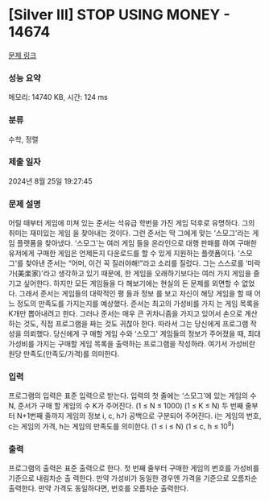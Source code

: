 # [Silver III] STOP USING MONEY - 14674 

[문제 링크](https://www.acmicpc.net/problem/14674) 

### 성능 요약

메모리: 14740 KB, 시간: 124 ms

### 분류

수학, 정렬

### 제출 일자

2024년 8월 25일 19:27:45

### 문제 설명

<p>어릴 때부터 게임에 미쳐 있는 준서는 석유급 학번을 가진 게임 덕후로 유명하다. 그의 취미는 재미있는 게임 을 찾아내는 것이다. 그런 준서는 딱 그에게 맞는 ‘스모그'라는 게임 플랫폼을 찾아냈다. ‘스모그'는 여러 게임 들을 온라인으로 대행 판매를 하여 구매한 유저에게 구매한 게임은 언제든지 다운로드를 할 수 있게 지원하는 플랫폼이다. ‘스모그'를 찾아낸 준서는 “어머, 이건 꼭 질러야해!”라고 소리를 질렀다. 그는 스스로를 ‘미락가(美楽家)'라고 생각하고 있기 때문에, 한 게임을 오래하기보다는 여러 가지 게임을 즐기고 싶어한다. 하지만 모든 게임들을 다 해보기에는 현실의 돈 문제를 외면할 수 없었다. 그래서 준서는 게임들의 대략적인 평 들과 정보 를 보고 자신이 해당 게임을 할 때 어느 정도의 만족도를 가지는지를 예상했다. 준서는 최고의 가성비를 가지 는 게임 목록을 K개만 뽑아내려고 한다. 그러나 준서는 매우 큰 귀차니즘을 가지고 있어서 손으로 계산하는 것도, 직접 프로그램을 짜는 것도 귀찮아 한다. 따라서 그는 당신에게 프로그램 작성을 의뢰했다. 당신에게 구 매할 게임 수와 ‘스모그' 게임들의 정보가 주어졌을 때, 최대 가성비를 가지는 구매할 게임 목록을 출력하는 프로그램을 작성하라. 여기서 가성비란 원당 만족도(만족도/가격)를 의미한다.</p>

### 입력 

 <p>프로그램의 입력은 표준 입력으로 받는다. 입력의 첫 줄에는 ‘스모그’에 있는 게임의 수 N, 준서가 구매 할 게임의 수 K가 주어진다. (1 ≤ N ≤ 1000) (1 ≤ K ≤ N) 두 번째 줄부터 N+1번째 줄까지 게임의 정보 i, c, h가 공백으로 구분되어 주어진다. i는 게임의 번호, c는 게임의 가격, h는 게임의 만족도를 의미한다. (1 ≤ i ≤ N) (1 ≤ c, h ≤ 10<sup>8</sup>) </p>

### 출력 

 <p>프로그램의 출력은 표준 출력으로 한다. 첫 번째 줄부터 구매한 게임의 번호를 가성비를 기준으로 내림차순 출 력한다. 만약 가성비가 동일한 경우엔 가격을 기준으로 오름차순 출력한다. 만약 가격도 동일하다면, 번호를 오름차순 출력한다.</p>

